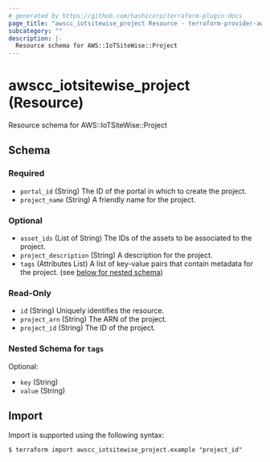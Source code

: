 ```yaml
---
# generated by https://github.com/hashicorp/terraform-plugin-docs
page_title: "awscc_iotsitewise_project Resource - terraform-provider-awscc"
subcategory: ""
description: |-
  Resource schema for AWS::IoTSiteWise::Project
---
```


# awscc_iotsitewise_project (Resource)

Resource schema for AWS::IoTSiteWise::Project



<!-- schema generated by tfplugindocs -->
## Schema

### Required

- `portal_id` (String) The ID of the portal in which to create the project.
- `project_name` (String) A friendly name for the project.

### Optional

- `asset_ids` (List of String) The IDs of the assets to be associated to the project.
- `project_description` (String) A description for the project.
- `tags` (Attributes List) A list of key-value pairs that contain metadata for the project. (see [below for nested schema](#nestedatt--tags))

### Read-Only

- `id` (String) Uniquely identifies the resource.
- `project_arn` (String) The ARN of the project.
- `project_id` (String) The ID of the project.

<a id="nestedatt--tags"></a>
### Nested Schema for `tags`

Optional:

- `key` (String)
- `value` (String)

## Import

Import is supported using the following syntax:

```shell
$ terraform import awscc_iotsitewise_project.example "project_id"
```
